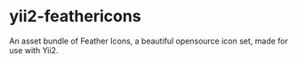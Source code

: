 # yii2-feathericons
An asset bundle of Feather Icons, a beautiful opensource icon set, made for use with Yii2.
